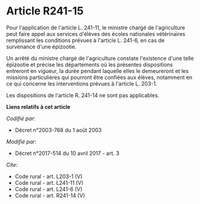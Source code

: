 # Article R241-15

Pour l'application de l'article L. 241-11, le ministre chargé de l'agriculture peut faire appel aux services d'élèves des
écoles nationales vétérinaires remplissant les conditions prévues à l'article L. 241-6, en cas de survenance d'une
épizootie. 

Un arrêté du ministre chargé de l'agriculture constate l'existence d'une telle épizootie et précise les départements où les
présentes dispositions entreront en vigueur, la durée pendant laquelle elles le demeureront et les missions particulières qui
pourront être confiées aux élèves, notamment en ce qui concerne les interventions prévues à l'article L. 203-1. 

Les dispositions de l'article R. 241-14 ne sont pas applicables.

**Liens relatifs à cet article**

_Codifié par_:

  - Décret n°2003-768 du 1 août 2003

_Modifié par_:

  - Décret n°2017-514 du 10 avril 2017 - art. 3

_Cite_:

  - Code rural - art. L203-1 (V)
  - Code rural - art. L241-11 (V)
  - Code rural - art. L241-6 (V)
  - Code rural - art. R241-14 (V)
